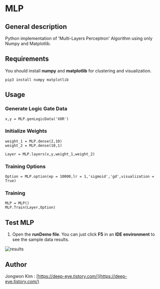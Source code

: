 # MLP
## General description
Python implementation of 'Multi-Layers Perceptron' Algorithm using only Numpy and Matplotlib.
## Requirements
You should install **numpy** and **matplotlib** for clustering and visualization.

    pip3 install numpy matplotlib

## Usage
### Generate Logic Gate Data
    x,y = MLP.genLogicData('XOR')
### Initialize Weights
    weight_1 = MLP.dense(2,10)
    weight_2 = MLP.dense(10,1)

    Layer = MLP.layers(x,y,weight_1,weight_2)
### Training Options
    Option = MLP.option(ep = 10000,lr = 1,'sigmoid','gd',visualization = True)
###  Training
    MLP = MLP()
    MLP.Train(Layer,Option)
## Test MLP
1. Open the **runDemo file**. You can just click **F5** in an **IDE environment** to see the sample data results.


![results](https://blog.kakaocdn.net/dn/bfBwoQ/btqPKuqgYMq/lpKcNXNJm6OK8BvNm7KyR0/img.png)
## Author
Jongwon Kim : [https://deep-eye.tistory.com/](https://deep-eye.tistory.com/)